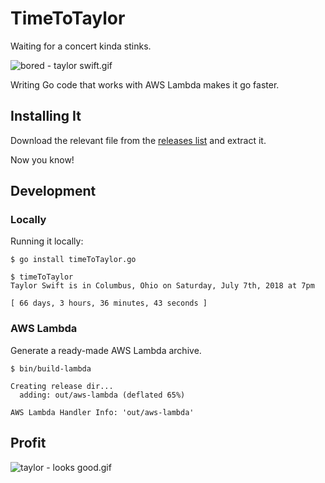 # TimeToTaylor

Waiting for a concert kinda stinks.

![bored - taylor swift.gif](https://dl.dropboxusercontent.com/s/spnflcr84vl993i/bored+-+taylor+swift.gif)

Writing Go code that works with AWS Lambda makes it go faster.

## Installing It

Download the relevant file from the [releases list](https://github.com/trueheart78/timeToTaylor/releases) and extract it.

Now you know!

## Development

### Locally

Running it locally:

```
$ go install timeToTaylor.go

$ timeToTaylor
Taylor Swift is in Columbus, Ohio on Saturday, July 7th, 2018 at 7pm

[ 66 days, 3 hours, 36 minutes, 43 seconds ]
```

### AWS Lambda

Generate a ready-made AWS Lambda archive.

```
$ bin/build-lambda

Creating release dir...
  adding: out/aws-lambda (deflated 65%)

AWS Lambda Handler Info: 'out/aws-lambda'
```

## Profit

![taylor - looks good.gif](https://dl.dropboxusercontent.com/s/emq30wgry1usuhs/taylor+-+looks+good.gif)
